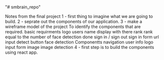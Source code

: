 "# smbrain_repo" 

Notes from the final project
1 - first thing to imagine what we are going to build.
2 - seprate out the components of our application.
3 - make a wireframe model of the project
    To identify the components that are required. 
    basic requirments
        logo
        users name display with there rank
        rank equal to the number of face detection done
        sign in / sign out
        sign in form
        url input
        detect button
        face detection 
    Componentts
        navigation
        user info
        logo 
        input form
        image
        image detection
4 - first step is to build the components using react app.